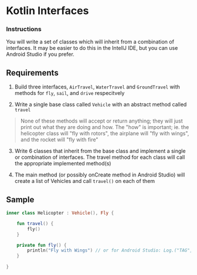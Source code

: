 # Kotlin Interfaces

### Instructions

You will write a set of classes which will inherit from a combination of interfaces. It may be easier to do this in the IntellJ IDE, but you can use Android Studio if you prefer.

## Requirements

1. Build three interfaces, `AirTravel`, `WaterTravel` and `GroundTravel` with methods for `fly`, `sail`, and `drive` respecitvely

2. Write a single base class called `Vehicle` with an abstract method called `travel`

> None of these methods will accept or return anything; they will just print out what they are doing and how. The "how" is important; ie. the helicopter class will "fly with rotors", the airplane will "fly with wings", and the rocket will "fly with fire"

3. Write 6 classes that inherit from the base class and implement a single or combination of interfaces. The travel method for each class will call the appropriate implemented method(s)

4. The main method (or possibly onCreate method in Android Studio) will create a list of Vehicles and call `travel()` on each of them

## Sample

```Kotlin
inner class Helicopter : Vehicle(), Fly {

    fun travel() {
        fly()
    }

    private fun fly() {
        println("Fly with Wings") // or for Android Studio: Log.("TAG", "Fly with Wings")
    }
    
}
```